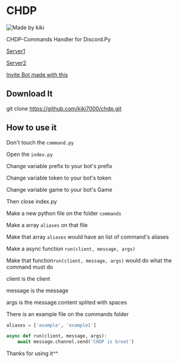 # CHDP
![Made by kiki](https://img.shields.io/badge/Made%20By%20KIKI-Good%20Job-brightgreen)

CHDP-Commands Handler for Discord.Py

[Server1](https://discord.gg/8AhTEAt)

[Server2](https://discord.gg/XSSbcvm)

[Invite Bot made with this](https://discordapp.com/api/oauth2/authorize?client_id=676003241129017354&permissions=8&scope=bot)

## Download It

git clone https://github.com/kiki7000/chdp.git

## How to use it

Don't touch the `command.py`

Open the `index.py`

Change variable prefix to your bot's prefix

Change variable token to your bot's token

Change variable game to your bot's Game

Then close index.py

Make a new python file on the folder `commands` 

Make a array `aliases` on that file

Make that array `aliases` would have an list of command's aliases

Make a async function `run(client, message, args)` 

Make that function`run(client, message, args)` would do what the command must do

client is the client

message is the message 

args is the message.content splited with spaces

There is an example file on the commands folder

```python
aliases = ['example', 'example1']

async def run(client, message, args):
    await message.channel.send('CHDP is Great')
```

Thanks for using it^^

